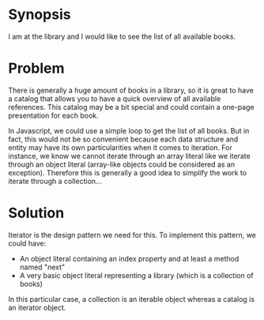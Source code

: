 # Synopsis

I am at the library and I would like to see the list of all available books.

# Problem

There is generally a huge amount of books in a library, so it is great to have a catalog that allows you to have a quick overview of all available references. This catalog may be a bit special and could contain a one-page presentation for each book.

In Javascript, we could use a simple loop to get the list of all books. But in fact, this would not be so convenient because each data structure and entity may have its own particularities when it comes to iteration. For instance, we know we cannot iterate through an array literal like we iterate through an object literal (array-like objects could be considered as an exception). Therefore this is generally a good idea to simplify the work to iterate through a collection...

# Solution

Iterator is the design pattern we need for this. To implement this pattern, we could have:

  * An object literal containing an index property and at least a method named "next"
  * A very basic object literal representing a library (which is a collection of books) 

In this particular case, a collection is an iterable object whereas a catalog is an iterator object.
